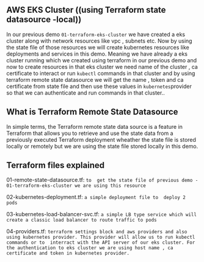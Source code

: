 ## AWS EKS Cluster ((using Terraform state datasource -local))



In our previous demo `01-terraform-eks-cluster` we have created a eks cluster along with network resources like vpc , subnets etc.  Now by using the state file of those resources we will create kubernetes resources like deployments and services in this demo. Meaning we have already a eks cluster running which we created using terraform in our previous demo and now to create resources in that eks cluster we need name of the cluster , ca certificate to interact or run `kubectl` commands in that cluster and by using terraform remote state datasource we will get the name , token and ca certificate from state file and then use these values in `kubernetes`provider so that we can authenticate and run commands in that cluster..

## What is  Terraform Remote State Datasource

In simple terms, the Terraform remote state data source is a feature in Terraform that allows you to retrieve and use the state data from a previously executed Terraform deployment wheather the state file is stored locally or remotely but we are using the state file stored locally in this demo.

## Terraform files explained 

01-remote-state-datasource.tf: `to  get the state file of previous demo - 01-terraform-eks-cluster we are using this resource`

02-kubernetes-deployment.tf: `a simple deployment file to  deploy 2 pods `

03-kubernetes-load-balancer-svc.tf: `a simple LB type service which will create a classic load balancer to route traffic to pods`

04-providers.tf: ``terraform settings block and aws providers and also  using kubernetes provider. This provider will allow us to run kubectl commands or to  interract with the API server of our eks cluster. For the authentication to eks cluster we are using host name , ca certificate and token in kubernetes provider.``